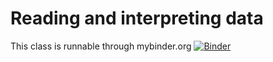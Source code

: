# Reading and interpreting data

This class is runnable through mybinder.org
[![Binder](https://mybinder.org/badge_logo.svg)](https://mybinder.org/v2/gh/jgarst/json-class/master)

